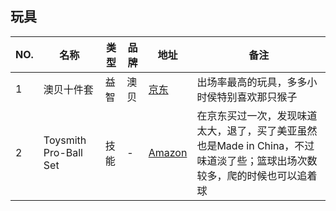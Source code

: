 玩具
---

NO. | 名称 | 类型 | 品牌 | 地址 | 备注
--- | --- | --- | --- | --- | --- 
1 | 澳贝十件套 | 益智 | 澳贝 | [京东](http://item.jd.com/1099858.html) | 出场率最高的玩具，多多小时侯特别喜欢那只猴子 
2 | Toysmith Pro-Ball Set | 技能 | - | [Amazon](http://www.amazon.com/gp/product/B000PXP3DQ) | 在京东买过一次，发现味道太大，退了，买了美亚虽然也是Made in China，不过味道淡了些；篮球出场次数较多，爬的时候也可以追着球
